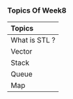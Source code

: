 ### Topics Of Week8

| Topics             | 
| :----------------- |
| What is STL ?| 
| Vector  | 
| Stack | 
| Queue | 
| Map | 

